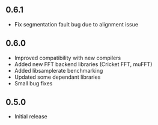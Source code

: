 ## 0.6.1

- Fix segmentation fault bug due to alignment issue


## 0.6.0

- Improved compatibility with new compilers
- Added new FFT backend libraries (Cricket FFT, muFFT)
- Added libsamplerate benchmarking
- Updated some dependant libraries
- Small bug fixes


## 0.5.0

- Initial release
